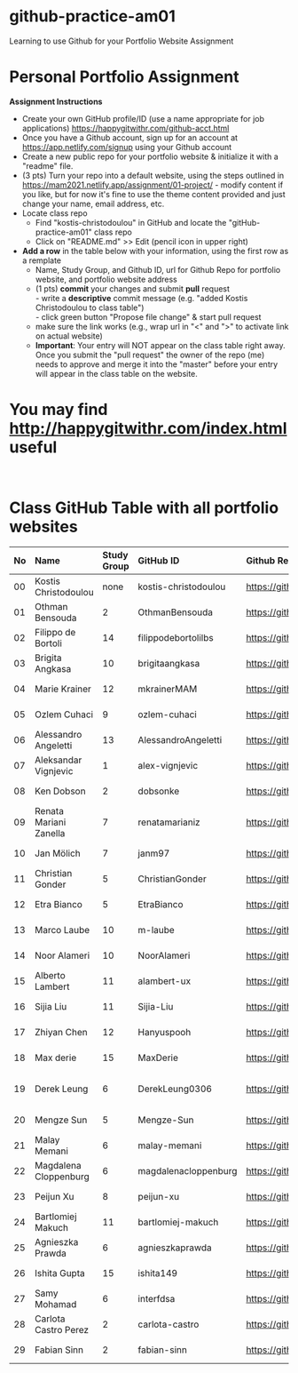 # github-practice-am01
Learning to use Github for your Portfolio Website Assignment

# Personal Portfolio Assignment

**Assignment Instructions**

- Create your own GitHub profile/ID (use a name appropriate for job applications) <https://happygitwithr.com/github-acct.html>
- Once you have a Github account, sign up for an account at <https://app.netlify.com/signup> using your Github account
- Create a new public repo for your portfolio website & initialize it with a "readme" file.
- (3 pts) Turn your repo into a default website, using the steps outlined in <https://mam2021.netlify.app/assignment/01-project/>
       - modify content if you like, but for now it's fine to use the theme content provided and just change your name, email address, etc.
- Locate class repo
    - Find "kostis-christodoulou" in GitHub and locate the "gitHub-practice-am01" class repo
    - Click on "README.md" >> Edit (pencil icon in upper right)
- **Add a row** in the table below with your information, using the first row as a remplate
    - Name, Study Group, and Github ID, url for Github Repo for portfolio website, and portfolio website address 
    - (1 pts) **commit** your changes and submit **pull** request   
            - write a **descriptive** commit message (e.g. "added Kostis Christodoulou to class table")  
            - click green button "Propose file change" & start pull request  
    - make sure the link works (e.g., wrap url in "<" and ">" to activate link on actual website)  
    - **Important**: Your entry will NOT appear on the class table right away.  Once you submit the "pull request" the owner of the repo (me) needs to approve and merge it into the "master" before your entry will appear in the class table on the website. 

# You may find <http://happygitwithr.com/index.html> useful

<br>

# Class GitHub Table with all portfolio websites

|No | Name                  | Study Group   | GitHub ID            |Github Repo for portfolio website                      |Netlify website address              |Date Added     |  
|:---|:----------------------|:--------------|:---------------------|:------------------------------------------------------|:------------------------------------|:-----------------------| 
|00|Kostis Christodoulou   | none     | kostis-christodoulou |<https://github.com/kostis-christodoulou/my_website>   |<https://kostis-portfolio.netlify.app/>        |2020-08-25 
|01|Othman Bensouda   | 2     | OthmanBensouda |<https://github.com/OthmanBensouda/Orion>   |<https://othman-portfolio.netlify.app/>        |2020-09-01 
|02|Filippo de Bortoli | 14 | filippodebortolilbs |<https://github.com/filippodebortolilbs/filippodebortoli_portfolio> | <https://fdbportfolio.netlify.app/> | 2020-09-03
|03|Brigita Angkasa   | 10     | brigitaangkasa |<https://github.com/brigitaangkasa/my_website>   |<https://brigita-portfolio.netlify.app/>        |2020-09-03
|04|Marie Krainer   | 12     | mkrainerMAM |<https://github.com/mkrainerMAM/my_website>   |<https://mariekrainer.netlify.app/>        |2020-09-03
|05|Ozlem Cuhaci   | 9     | ozlem-cuhaci |<https://github.com/ozlem-cuhaci/my_website>   |<https://ozlem-portfolio.netlify.app/>        |2020-09-03
|06|Alessandro Angeletti | 13     | AlessandroAngeletti |<https://github.com/AlessandroAngeletti/my_website> | <https://aamf.netlify.app/> | 2020-09-04
|07|Aleksandar Vignjevic | 1     | alex-vignjevic |<https://github.com/alex-vignjevic/my_website> | <https://alex-vignjevic-portfolio.netlify.app/> | 2020-09-04
|08|Ken Dobson   | 2     | dobsonke |<https://github.com/dobsonke/my_website>   |<https://kendobson.netlify.app/>        |2020-09-04
|09|Renata Mariani Zanella | 7     | renatamarianiz |<https://github.com/renatamarianiz/my_website> | <https://renatamarianiz.netlify.app/> | 2020-09-04
|10|Jan Mölich | 7     | janm97 |<https://github.com/janm97/my_website> | <https://janmoelich.netlify.app/> | 2020-09-04
|11|Christian Gonder | 5    | ChristianGonder |<https://github.com/ChristianGonder/my_website> | <https://christiangonder.netlify.app> | 2020-09-05
|12|Etra Bianco | 5    | EtraBianco | <https://github.com/EtraBianco/my_website> | <https://etrabianco.netlify.app> | 2020-09-05
|13|Marco Laube | 10    | m-laube | <https://github.com/m-laube/my_website> | <https://m-laube.netlify.app/> | 2020-09-06
|14|Noor Alameri   | 10     | NoorAlameri |<https://github.com/NoorAlameri/PortfolioNoorA>   |<https://noorala-portfolio.netlify.app/>        |2020-09-06 
|15|Alberto Lambert | 11    | alambert-ux | <https://github.com/alambert-ux/my_website> | <https://alberto-lambert.netlify.app/> | 2020-09-06
|16|Sijia Liu | 11    | Sijia-Liu | <https://github.com/Sijia-Liu/my_website> | <https://sijialiu.netlify.app> | 2020-09-06
|17|Zhiyan Chen   | 12     | Hanyuspooh |<https://github.com/Hanyuspooh/Personal_Portfolio>   |<https://ferrarisucks.netlify.app/>        |2020-09-03
|18|Max derie| 15     | MaxDerie |<https://github.com/MaxDerie/my_website>   |<https://maxderie-portfolio.netlify.app/>        |2020-09-04
|19|Derek Leung | 6     | DerekLeung0306 |<https://github.com/DerekLeung0306/individual_portfolio>   |<https://best-mathematician-in-the-world-is-grothendieck.netlify.app>        |2020-09-06
|20|Mengze Sun | 5     | Mengze-Sun |<https://github.com/Mengze-Sun/my_website>   |<https://mengze-sun.netlify.app>        |2020-09-06
|21|Malay Memani | 6     | malay-memani |<https://github.com/malaymemani/my_website>   |<https://malay-memani.netlify.app>        |2020-09-06
|22|Magdalena Cloppenburg| 6     | magdalenacloppenburg| <https://github.com/magdalenacloppenburg/mywebsite> | <https://magdalena-portfolio.netlify.app/> | 2020-09-06  
|23|Peijun Xu   | 8     | peijun-xu |<https://github.com/peijun-xu/my_website>   |<https://peijun-portfolio.netlify.app/>        |2020-09-06
|24|Bartlomiej Makuch| 11     | bartlomiej-makuch| <https://github.com/bartlomiej-makuch/my-website> | <https://bartlomiej-makuch.netlify.app/> | 2020-09-06  
|25|Agnieszka Prawda   | 6     | agnieszkaprawda|<https://github.com/agnieszkaprawda/my_website2>   |<https://agnieszkaprawda-mywebsite.netlify.app/>        |2020-09-07
|26|Ishita Gupta | 15 | ishita149 | <https://github.com/ishita149/my_website> | <https://ishita-gupta.netlify.app/> | 2020-09-06
|27|Samy Mohamad   | 6     | interfdsa|<https://github.com/Interfdsa/my_website>   | https://samymo.netlify.app/ |2020-09-07
|28|Carlota Castro Perez  | 2     | carlota-castro |<https://github.com/carlota-castro/my_website1>   | <https://carlota-portfolio1.netlify.app/> |2020-09-06
|29|Fabian Sinn | 2     | fabian-sinn | <https://github.com/fabian-sinn/my_website.git> | <https://fabiansinn.netlify.app/> |2020-09-06
